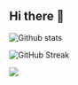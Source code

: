 ## Hi there 👋

<!--
**almumu/almumu** is a ✨ _special_ ✨ repository because its `README.md` (this file) appears on your GitHub profile.

Here are some ideas to get you started:

- 🔭 I’m currently working on ...
- 🌱 I’m currently learning ...
- 👯 I’m looking to collaborate on ...
- 🤔 I’m looking for help with ...
- 💬 Ask me about ...
- 📫 How to reach me: ...
- 😄 Pronouns: ...
- ⚡ Fun fact: ...
-->
![Github stats](https://github-readme-stats.vercel.app/api?username=almumu&include_all_commits=true&count_private=true&show_icons=true&theme=vue-dark")

![GitHub Streak](http://github-readme-streak-stats.herokuapp.com?user=almumu&theme=radical&hide_longest_streak=true)

![](https://komarev.com/ghpvc/?username=almumu)
